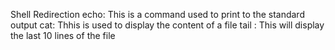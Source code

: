 Shell Redirection 
echo: This is a command used to print to the standard output
cat: Thhis is used to display the content of a file
tail <file>: This will display the last 10 lines of the file
